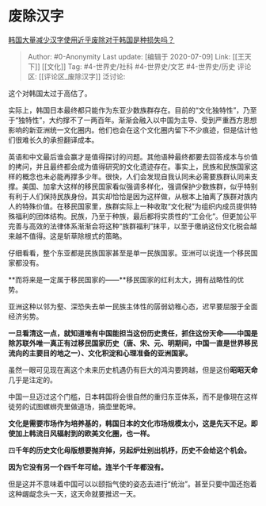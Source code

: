 # 废除汉字
[韩国大量减少汉字使用近乎废除对于韩国是种损失吗？](https://www.zhihu.com/question/20231999/answer/474043516)

> Author: #0-Anonymity
> Last update: [编辑于 2020-07-09]
> Link: [[王天下]] [[文化]]
> Tag: #4-世界史/社科 #4-世界史/文艺 #4-世界史/历史
> 评论区: [[评论区_废除汉字]]
> 泛讨论:

这个对韩国太过于高估了。

实际上，韩国日本最终都只能作为东亚少数族群存在。目前的“文化独特性”，乃至于“独特性”，大约撑不了一两百年。渐渐会融入以中国为主导、受到严重西方思想影响的新亚洲统一文化圈内。他们也会在这个文化圈内留下不少痕迹，但是估计他们很难长久的承担翻译成本。

英语和中文最后谁会赢才是值得探讨的问题。其他语种最终都要去回答成本与价值的拷问，并且最终都会成为值得研究的文化遗迹存在。事实上，民族和民族国家这样的概念也未必能再撑多少年。很快，人们会发现自我认同未必需要族群认同来支撑。美国、加拿大这样的移民国家看似强调多样化，强调保护少数族群，似乎特别有利于人们保持民族身份。其实却恰恰是因为这样做，从根本上抽离了族群对族内人的特殊价值。在移民国家里，族群实际上一种收取“文化税”为组织内成员提供特殊福利的团体结构。民族，乃至于种族，最后都将实质性的“工会化”。但更加公平完善与高效的法律体系渐渐会将这种“族群福利”抹平，以至于缴纳这份文化税会越来越不值得。这是斩草除根式的策略。

仔细看看，整个东亚都是民族国家甚至是单一民族国家。亚洲可以说连一个移民国家都没有。

**而将来是一定属于移民国家的——**移民国家的红利太大，拥有战略性的优势。

亚洲这种以邻为壑、深恐失去单一民族主体性的孱弱幼稚心态，迟早要屈服于全面经济劣势。

**一旦看清这一点，就知道唯有中国能担当这份历史责任，抓住这份天命——中国是除苏联外唯一真正有过移民国家历史（唐、宋、元、明期间，中国一直是世界移民流向的主要目的地之一）、文化积淀和心理准备的亚洲国家。**

虽然一眼可见现在离这个未来历史机遇仍有巨大的鸿沟要跨越，但是这份**昭昭天命**几乎是注定的。

中国一旦迈过这个门槛，日本韩国将会很自然的重归东亚体系，而不是像現在这样徒劳的试图螺蛳壳里做道场，搞壶里乾坤。

**文化是需要市场作为培养基的，韩国日本的文化市场规模太小，这是先天不足。即使加上韩流日风辐射到的欧美文化圈，也一样。**

四**千年的历史文化母版想要抛弃掉，另起炉灶别出机杼，历史不会给这个机会。**

**因为它没有另一个四千年可给。连半个千年都没有。**

但是这并不意味着中国可以以颐指气使的姿态去进行“统治”。甚至只要中国还抱着这种龌龊念头一天，这天命就要推迟一天。
